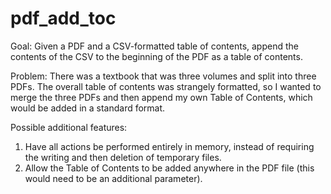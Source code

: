 # pdf_add_toc
Goal: Given a PDF and a CSV-formatted table of contents, append the contents of the CSV to the beginning of the PDF as a table of contents.

Problem: There was a textbook that was three volumes and split into three PDFs. The overall table of contents was strangely formatted, so I wanted to merge the three PDFs and then append my own Table of Contents, which would be added in a standard format.

Possible additional features:
1. Have all actions be performed entirely in memory, instead of requiring the writing and then deletion of temporary files.
2. Allow the Table of Contents to be added anywhere in the PDF file (this would need to be an additional parameter).

